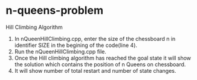 # n-queens-problem
Hill Climbing Algorithm

1. In nQueenHillClimbing.cpp, enter the size of the chessboard n in identifier SIZE in the begining of the code(line 4).
2. Run the nQueenHillClimbing.cpp file.
3. Once the Hill climbing algorithm has reached the goal state it will show the solution which
   contains the position of n Queens on chessboard.
4. It will show number of total restart and number of state changes.
